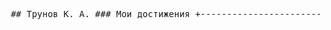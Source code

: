 <pre> ## Трунов К. А. ### Мои достижения +--------------------------+---------------------------------------------------------------------------------------------------------------+ | Дата | Название | +--------------------------+---------------------------------------------------------------------------------------------------------------+ | 26.11.2024 – 28.11.2024 | Онлайн соревнование от МТУСИ | | 28.02.2024 – 02.03.2024 | Нейроигра от Института Онлайн образования + оглашение результатов | | 21.06.2024 | Дипломный проект на Django | +--------------------------+---------------------------------------------------------------------------------------------------------------+ ### Стек +--------------+-------------------------------------------------------------------------------------+ | Язык | Технологии | +--------------+-------------------------------------------------------------------------------------+ | C# | WPF, Xamarin.Forms | | Python | Django, DRF, Flask, Flask Rest API | | JavaScript | React, Node.js | +--------------+-------------------------------------------------------------------------------------+ ### Мои контакты +--------------+-------------------------------------------------------------------------------------+ | Источник | Ссылка | +--------------+-------------------------------------------------------------------------------------+ | Telegram | @KlimentFis | | hh.ru | https://hh.ru/resume/aed9097bff088a6ee40039ed1f3871554d344e | | GitHub | https://github.com/KlimentFis | +--------------+-------------------------------------------------------------------------------------+ </pre>
